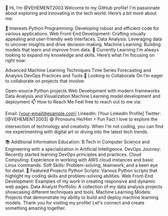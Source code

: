 👋 Hi, I’m @VEHEMENT2003
Welcome to my GitHub profile! I'm passionate about exploring and innovating in the tech world. Here’s a bit more about me:

👀 Interests
Python Programming: Developing robust and efficient code for various applications.
Web Front-End Development: Crafting visually appealing and user-friendly web interfaces.
Data Analysis: Leveraging data to uncover insights and drive decision-making.
Machine Learning: Building models that learn and improve from data.
🌱 Currently Learning
I'm always looking to expand my knowledge and skills. Here’s what I’m focusing on right now:

Advanced Machine Learning Techniques
Time Series Forecasting and Analysis
DevOps Practices and Tools
💞️ Looking to Collaborate On
I’m eager to collaborate on projects that involve:

Open-source Python projects
Web Development with modern frameworks
Data Analysis and Visualization
Machine Learning model development and deployment
📫 How to Reach Me
Feel free to reach out to me via:

Email: [your-email@example.com]
LinkedIn: [Your LinkedIn Profile]
Twitter: [@VEHEMENT2003]
😄 Pronouns
He/Him
⚡ Fun Fact
I love to explore the intersection of technology and creativity. When I'm not coding, you can find me experimenting with digital art or diving into the latest tech trends.

📚 Additional Information
Education: B.Tech in Computer Science and Engineering with a specialization in Artificial Intelligence.
DevOps Journey: Recently started learning DevOps principles and practices.
Cloud Computing: Experience in working with AWS cloud instances and basic Linux commands.
Soft Skills: Problem-solving, teamwork, and a keen eye for detail.
🌟 Featured Projects
Python Scripts: Various Python scripts that highlight my coding skills and problem-solving abilities.
Web Front-End Development: Examples of my work in creating responsive and dynamic web pages.
Data Analyst Portfolio: A collection of my data analysis projects showcasing different techniques and tools.
Machine Learning Models: Projects that demonstrate my ability to build and deploy machine learning models.
Thank you for visiting my profile! Let's connect and create something amazing together.
<!---
VEHEMENT2003/VEHEMENT2003 is a ✨ special ✨ repository because its `README.md` (this file) appears on your GitHub profile.
You can click the Preview link to take a look at your changes.
--->
